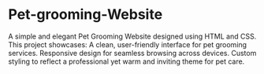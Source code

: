 # Pet-grooming-Website
A simple and elegant Pet Grooming Website designed using HTML and CSS. This project showcases:  A clean, user-friendly interface for pet grooming services. Responsive design for seamless browsing across devices. Custom styling to reflect a professional yet warm and inviting theme for pet care.

